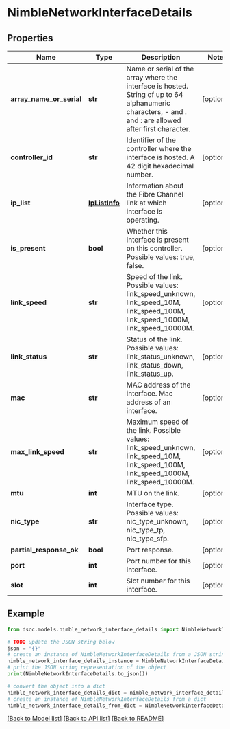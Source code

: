 # NimbleNetworkInterfaceDetails


## Properties

Name | Type | Description | Notes
------------ | ------------- | ------------- | -------------
**array_name_or_serial** | **str** | Name or serial of the array where the interface is hosted. String of up to 64 alphanumeric characters, - and . and : are allowed after first character. | [optional] 
**controller_id** | **str** | Identifier of the controller where the interface is hosted. A 42 digit hexadecimal number. | [optional] 
**ip_list** | [**IpListInfo**](IpListInfo.md) | Information about the Fibre Channel link at which interface is operating. | [optional] 
**is_present** | **bool** | Whether this interface is present on this controller. Possible values: true, false. | [optional] 
**link_speed** | **str** | Speed of the link. Possible values: link_speed_unknown, link_speed_10M, link_speed_100M, link_speed_1000M, link_speed_10000M. | [optional] 
**link_status** | **str** | Status of the link. Possible values: link_status_unknown, link_status_down, link_status_up. | [optional] 
**mac** | **str** | MAC address of the interface. Mac address of an interface. | [optional] 
**max_link_speed** | **str** | Maximum speed of the link. Possible values: link_speed_unknown, link_speed_10M, link_speed_100M, link_speed_1000M, link_speed_10000M. | [optional] 
**mtu** | **int** | MTU on the link. | [optional] 
**nic_type** | **str** | Interface type. Possible values: nic_type_unknown, nic_type_tp, nic_type_sfp. | [optional] 
**partial_response_ok** | **bool** | Port response. | [optional] 
**port** | **int** | Port number for this interface. | [optional] 
**slot** | **int** | Slot number for this interface. | [optional] 

## Example

```python
from dscc.models.nimble_network_interface_details import NimbleNetworkInterfaceDetails

# TODO update the JSON string below
json = "{}"
# create an instance of NimbleNetworkInterfaceDetails from a JSON string
nimble_network_interface_details_instance = NimbleNetworkInterfaceDetails.from_json(json)
# print the JSON string representation of the object
print(NimbleNetworkInterfaceDetails.to_json())

# convert the object into a dict
nimble_network_interface_details_dict = nimble_network_interface_details_instance.to_dict()
# create an instance of NimbleNetworkInterfaceDetails from a dict
nimble_network_interface_details_from_dict = NimbleNetworkInterfaceDetails.from_dict(nimble_network_interface_details_dict)
```
[[Back to Model list]](../README.md#documentation-for-models) [[Back to API list]](../README.md#documentation-for-api-endpoints) [[Back to README]](../README.md)



